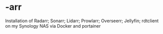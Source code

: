 # -arr
Installation of Radarr; Sonarr; Lidarr; Prowlarr; Overseerr; Jellyfin; rdtclient on my Synology NAS via Docker and portainer
